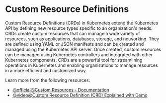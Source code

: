 # Custom Resource Definitions

Custom Resource Definitions (CRDs) in Kubernetes extend the Kubernetes API by defining new resource types specific to an organization's needs. CRDs create custom resources that can manage a wide variety of resources, such as applications, databases, storage, and networking. They are defined using YAML or JSON manifests and can be created and managed using the Kubernetes API server. Once created, custom resources can be managed using Kubernetes controllers and integrated with other Kubernetes components. CRDs are a powerful tool for streamlining operations in Kubernetes and enabling organizations to manage resources in a more efficient and customized way.

Learn more from the following resources:

- [@official@Custom Resources - Documentation](https://kubernetes.io/docs/concepts/extend-kubernetes/api-extension/custom-resources/)
- [@video@Custom Resource Definition (CRD) Explained with Demo](https://www.youtube.com/watch?v=u1X5Rf7fWwM)

